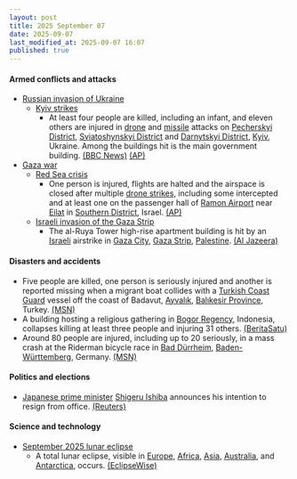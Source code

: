 ```yaml
---
layout: post
title: 2025 September 07
date: 2025-09-07
last_modified_at: 2025-09-07 16:07
published: true
---
```



#### Armed conflicts and attacks

* [Russian invasion of Ukraine](https://en.wikipedia.org/wiki/Russian_invasion_of_Ukraine "Russian invasion of Ukraine")
  * [Kyiv strikes](https://en.wikipedia.org/wiki/Kyiv_strikes_%282022%E2%80%93present%29 "Kyiv strikes (2022–present)")
    * At least four people are killed, including an infant, and eleven others are injured in [drone](https://en.wikipedia.org/wiki/Drone_warfare "Drone warfare") and [missile](https://en.wikipedia.org/wiki/Missile "Missile") attacks on [Pecherskyi District](https://en.wikipedia.org/wiki/Pecherskyi_District "Pecherskyi District"), [Sviatoshynskyi District](https://en.wikipedia.org/wiki/Sviatoshynskyi_District "Sviatoshynskyi District") and [Darnytskyi District](https://en.wikipedia.org/wiki/Darnytskyi_District "Darnytskyi District"), [Kyiv](https://en.wikipedia.org/wiki/Kyiv "Kyiv"), Ukraine. Among the buildings hit is the main government building. [(BBC News)](https://www.bbc.com/news/articles/cpq5dl5y4nlo) [(AP)](https://apnews.com/article/russia-ukraine-war-kyiv-attack-putin-zelenskyy-3ac9053a31872b2e7a1191ef31d595fb)
* [Gaza war](https://en.wikipedia.org/wiki/Gaza_war "Gaza war")
  * [Red Sea crisis](https://en.wikipedia.org/wiki/Red_Sea_crisis "Red Sea crisis")
    * One person is injured, flights are halted and the airspace is closed after multiple [drone strikes](https://en.wikipedia.org/wiki/Drone_warfare "Drone warfare"), including some intercepted and at least one on the passenger hall of [Ramon Airport](https://en.wikipedia.org/wiki/Ramon_Airport "Ramon Airport") near [Eilat](https://en.wikipedia.org/wiki/Eilat "Eilat") in [Southern District](https://en.wikipedia.org/wiki/Southern_District_%28Israel%29 "Southern District (Israel)"), Israel. [(AP)](https://apnews.com/article/israel-yemen-houthis-airport-ramon-drones-eilat-185b1579e406dde80d77d7333b5ded63)
  * [Israeli invasion of the Gaza Strip](https://en.wikipedia.org/wiki/Israeli_invasion_of_the_Gaza_Strip "Israeli invasion of the Gaza Strip")
    * The al-Ruya Tower high-rise apartment building is hit by an [Israeli](https://en.wikipedia.org/wiki/Israel "Israel") airstrike in [Gaza City](https://en.wikipedia.org/wiki/Gaza_City "Gaza City"), [Gaza Strip](https://en.wikipedia.org/wiki/Gaza_Strip "Gaza Strip"), [Palestine](https://en.wikipedia.org/wiki/Palestine "Palestine"). [(Al Jazeera)](https://www.aljazeera.com/news/liveblog/2025/9/7/live-israel-bombs-school-tents-and-homes-in-gaza-city-killing-17)

#### Disasters and accidents

* Five people are killed, one person is seriously injured and another is reported missing when a migrant boat collides with a [Turkish Coast Guard](https://en.wikipedia.org/wiki/Coast_Guard_Command_%28Turkey%29 "Coast Guard Command (Turkey)") vessel off the coast of Badavut, [Ayvalık](https://en.wikipedia.org/wiki/Ayval%C4%B1k "Ayvalık"), [Balıkesir Province](https://en.wikipedia.org/wiki/Bal%C4%B1kesir_Province "Balıkesir Province"), Turkey. [(MSN)](https://www.msn.com/en-ca/news/world/five-killed-after-migrant-boat-hits-coast-guard-vessel-off-northwest-turkey/ar-AA1M31i9?ocid=winp1taskbar&cvid=97740216012d4457b535e70ed6301dc5&ei=9)
* A building hosting a religious gathering in [Bogor Regency](https://en.wikipedia.org/wiki/Bogor_Regency "Bogor Regency"), Indonesia, collapses killing at least three people and injuring 31 others. [(BeritaSatu)](https://www.beritasatu.com/jabar/2920274/majelis-taklim-di-bogor-ambruk-3-tewas-dan-31-orang-terluka)
* Around 80 people are injured, including up to 20 seriously, in a mass crash at the Riderman bicycle race in [Bad Dürrheim](https://en.wikipedia.org/wiki/Bad_D%C3%BCrrheim "Bad Dürrheim"), [Baden-Württemberg](https://en.wikipedia.org/wiki/Baden-W%C3%BCrttemberg "Baden-Württemberg"), Germany. [(MSN)](https://www.msn.com/en-ca/news/world/up-to-70-hurt-after-mass-crash-at-germany-s-riderman-cycle-race/ar-AA1M3Dt8?ocid=winp1taskbar&cvid=3390169eebef445185afb55d7617fd41&ei=40)

#### Politics and elections

* [Japanese prime minister](https://en.wikipedia.org/wiki/Prime_Minister_of_Japan "Prime Minister of Japan") [Shigeru Ishiba](https://en.wikipedia.org/wiki/Shigeru_Ishiba "Shigeru Ishiba") announces his intention to resign from office. [(Reuters)](https://www.reuters.com/world/japan-pm-ishiba-will-resign-avoid-party-split-media-report-2025-09-07/)

#### Science and technology

* [September 2025 lunar eclipse](https://en.wikipedia.org/wiki/September_2025_lunar_eclipse "September 2025 lunar eclipse")
  * A total lunar eclipse, visible in [Europe](https://en.wikipedia.org/wiki/Europe "Europe"), [Africa](https://en.wikipedia.org/wiki/Africa "Africa"), [Asia](https://en.wikipedia.org/wiki/Asia "Asia"), [Australia](https://en.wikipedia.org/wiki/Australia "Australia"), and [Antarctica](https://en.wikipedia.org/wiki/Antarctica "Antarctica"), occurs. [(EclipseWise)](https://eclipsewise.com/lunar/LEprime/2001-2100/LE2025Sep07Tprime.html)
